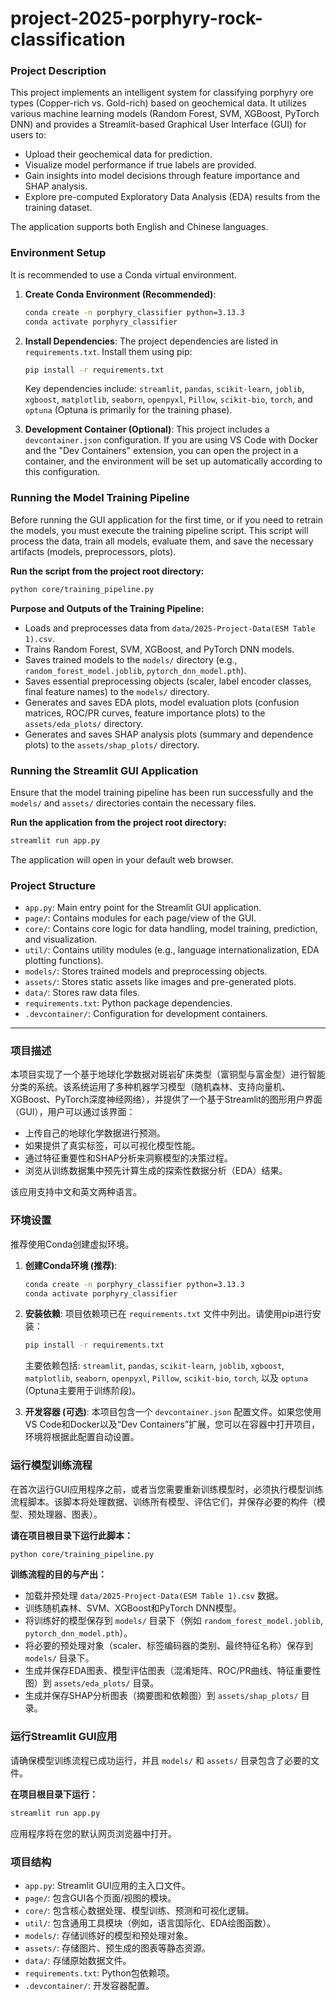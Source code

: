 # project-2025-porphyry-rock-classification

### Project Description

This project implements an intelligent system for classifying porphyry ore types (Copper-rich vs. Gold-rich) based on geochemical data. It utilizes various machine learning models (Random Forest, SVM, XGBoost, PyTorch DNN) and provides a Streamlit-based Graphical User Interface (GUI) for users to:
* Upload their geochemical data for prediction.
* Visualize model performance if true labels are provided.
* Gain insights into model decisions through feature importance and SHAP analysis.
* Explore pre-computed Exploratory Data Analysis (EDA) results from the training dataset.

The application supports both English and Chinese languages.

### Environment Setup

It is recommended to use a Conda virtual environment.

1.  **Create Conda Environment (Recommended)**:
    ```bash
    conda create -n porphyry_classifier python=3.13.3
    conda activate porphyry_classifier
    ```

2.  **Install Dependencies**:
    The project dependencies are listed in `requirements.txt`. Install them using pip:
    ```bash
    pip install -r requirements.txt
    ```
    Key dependencies include: `streamlit`, `pandas`, `scikit-learn`, `joblib`, `xgboost`, `matplotlib`, `seaborn`, `openpyxl`, `Pillow`, `scikit-bio`, `torch`, and `optuna` (Optuna is primarily for the training phase).

3.  **Development Container (Optional)**:
    This project includes a `devcontainer.json` configuration. If you are using VS Code with Docker and the "Dev Containers" extension, you can open the project in a container, and the environment will be set up automatically according to this configuration.

### Running the Model Training Pipeline

Before running the GUI application for the first time, or if you need to retrain the models, you must execute the training pipeline script. This script will process the data, train all models, evaluate them, and save the necessary artifacts (models, preprocessors, plots).

**Run the script from the project root directory:**
```bash
python core/training_pipeline.py
```

**Purpose and Outputs of the Training Pipeline:**
* Loads and preprocesses data from `data/2025-Project-Data(ESM Table 1).csv`.
* Trains Random Forest, SVM, XGBoost, and PyTorch DNN models.
* Saves trained models to the `models/` directory (e.g., `random_forest_model.joblib`, `pytorch_dnn_model.pth`).
* Saves essential preprocessing objects (scaler, label encoder classes, final feature names) to the `models/` directory.
* Generates and saves EDA plots, model evaluation plots (confusion matrices, ROC/PR curves, feature importance plots) to the `assets/eda_plots/` directory.
* Generates and saves SHAP analysis plots (summary and dependence plots) to the `assets/shap_plots/` directory.

### Running the Streamlit GUI Application

Ensure that the model training pipeline has been run successfully and the `models/` and `assets/` directories contain the necessary files.

**Run the application from the project root directory:**
```bash
streamlit run app.py
```
The application will open in your default web browser.

### Project Structure
* `app.py`: Main entry point for the Streamlit GUI application.
* `page/`: Contains modules for each page/view of the GUI.
* `core/`: Contains core logic for data handling, model training, prediction, and visualization.
* `util/`: Contains utility modules (e.g., language internationalization, EDA plotting functions).
* `models/`: Stores trained models and preprocessing objects.
* `assets/`: Stores static assets like images and pre-generated plots.
* `data/`: Stores raw data files.
* `requirements.txt`: Python package dependencies.
* `.devcontainer/`: Configuration for development containers.

---

### 项目描述

本项目实现了一个基于地球化学数据对斑岩矿床类型（富铜型与富金型）进行智能分类的系统。该系统运用了多种机器学习模型（随机森林、支持向量机、XGBoost、PyTorch深度神经网络），并提供了一个基于Streamlit的图形用户界面（GUI），用户可以通过该界面：
* 上传自己的地球化学数据进行预测。
* 如果提供了真实标签，可以可视化模型性能。
* 通过特征重要性和SHAP分析来洞察模型的决策过程。
* 浏览从训练数据集中预先计算生成的探索性数据分析（EDA）结果。

该应用支持中文和英文两种语言。

### 环境设置

推荐使用Conda创建虚拟环境。

1.  **创建Conda环境 (推荐)**:
    ```bash
    conda create -n porphyry_classifier python=3.13.3
    conda activate porphyry_classifier
    ```

2.  **安装依赖**:
    项目依赖项已在 `requirements.txt` 文件中列出。请使用pip进行安装：
    ```bash
    pip install -r requirements.txt
    ```
    主要依赖包括: `streamlit`, `pandas`, `scikit-learn`, `joblib`, `xgboost`, `matplotlib`, `seaborn`, `openpyxl`, `Pillow`, `scikit-bio`, `torch`, 以及 `optuna` (Optuna主要用于训练阶段)。

3.  **开发容器 (可选)**:
    本项目包含一个 `devcontainer.json` 配置文件。如果您使用VS Code和Docker以及“Dev Containers”扩展，您可以在容器中打开项目，环境将根据此配置自动设置。

### 运行模型训练流程

在首次运行GUI应用程序之前，或者当您需要重新训练模型时，必须执行模型训练流程脚本。该脚本将处理数据、训练所有模型、评估它们，并保存必要的构件（模型、预处理器、图表）。

**请在项目根目录下运行此脚本：**
```bash
python core/training_pipeline.py
```

**训练流程的目的与产出：**
* 加载并预处理 `data/2025-Project-Data(ESM Table 1).csv` 数据。
* 训练随机森林、SVM、XGBoost和PyTorch DNN模型。
* 将训练好的模型保存到 `models/` 目录下（例如 `random_forest_model.joblib`, `pytorch_dnn_model.pth`）。
* 将必要的预处理对象（scaler、标签编码器的类别、最终特征名称）保存到 `models/` 目录下。
* 生成并保存EDA图表、模型评估图表（混淆矩阵、ROC/PR曲线、特征重要性图）到 `assets/eda_plots/` 目录。
* 生成并保存SHAP分析图表（摘要图和依赖图）到 `assets/shap_plots/` 目录。

### 运行Streamlit GUI应用

请确保模型训练流程已成功运行，并且 `models/` 和 `assets/` 目录包含了必要的文件。

**在项目根目录下运行：**
```bash
streamlit run app.py
```
应用程序将在您的默认网页浏览器中打开。

### 项目结构
* `app.py`: Streamlit GUI应用的主入口文件。
* `page/`: 包含GUI各个页面/视图的模块。
* `core/`: 包含核心数据处理、模型训练、预测和可视化逻辑。
* `util/`: 包含通用工具模块（例如，语言国际化、EDA绘图函数）。
* `models/`: 存储训练好的模型和预处理对象。
* `assets/`: 存储图片、预生成的图表等静态资源。
* `data/`: 存储原始数据文件。
* `requirements.txt`: Python包依赖项。
* `.devcontainer/`: 开发容器配置。
